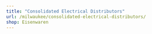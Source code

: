 ```yaml
---
title: "Consolidated Electrical Distributors"
url: /milwaukee/consolidated-electrical-distributors/
shop: Eisenwaren
---
```

